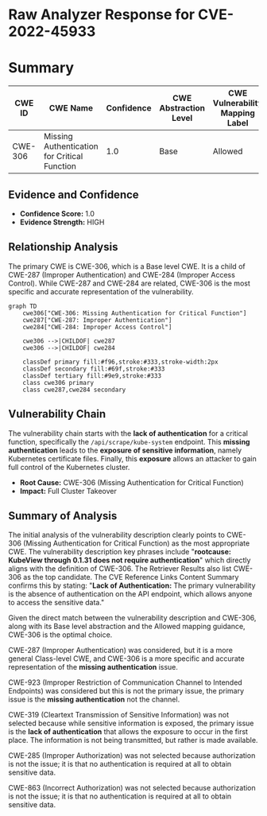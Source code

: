 # Raw Analyzer Response for CVE-2022-45933

# Summary
| CWE ID | CWE Name | Confidence | CWE Abstraction Level | CWE Vulnerability Mapping Label | CWE-Vulnerability Mapping Notes |
|---|---|---|---|---|---|
| CWE-306 | Missing Authentication for Critical Function | 1.0 | Base | Allowed | Primary CWE |

## Evidence and Confidence

*   **Confidence Score:** 1.0
*   **Evidence Strength:** HIGH

## Relationship Analysis
The primary CWE is CWE-306, which is a Base level CWE. It is a child of CWE-287 (Improper Authentication) and CWE-284 (Improper Access Control). While CWE-287 and CWE-284 are related, CWE-306 is the most specific and accurate representation of the vulnerability.
```mermaid
graph TD
    cwe306["CWE-306: Missing Authentication for Critical Function"]
    cwe287["CWE-287: Improper Authentication"]
    cwe284["CWE-284: Improper Access Control"]
    
    cwe306 -->|CHILDOF| cwe287
    cwe306 -->|CHILDOF| cwe284
    
    classDef primary fill:#f96,stroke:#333,stroke-width:2px
    classDef secondary fill:#69f,stroke:#333
    classDef tertiary fill:#9e9,stroke:#333
    class cwe306 primary
    class cwe287,cwe284 secondary
```

## Vulnerability Chain
The vulnerability chain starts with the **lack of authentication** for a critical function, specifically the `/api/scrape/kube-system` endpoint. This **missing authentication** leads to the **exposure of sensitive information**, namely Kubernetes certificate files. Finally, this **exposure** allows an attacker to gain full control of the Kubernetes cluster.
  - **Root Cause:** CWE-306 (Missing Authentication for Critical Function)
  - **Impact:** Full Cluster Takeover

## Summary of Analysis
The initial analysis of the vulnerability description clearly points to CWE-306 (Missing Authentication for Critical Function) as the most appropriate CWE. The vulnerability description key phrases include "**rootcause:** **KubeView through 0.1.31 does not require authentication**" which directly aligns with the definition of CWE-306. The Retriever Results also list CWE-306 as the top candidate. The CVE Reference Links Content Summary confirms this by stating: "**Lack of Authentication:** The primary vulnerability is the absence of authentication on the API endpoint, which allows anyone to access the sensitive data."

Given the direct match between the vulnerability description and CWE-306, along with its Base level abstraction and the Allowed mapping guidance, CWE-306 is the optimal choice.

CWE-287 (Improper Authentication) was considered, but it is a more general Class-level CWE, and CWE-306 is a more specific and accurate representation of the **missing authentication** issue.

CWE-923 (Improper Restriction of Communication Channel to Intended Endpoints) was considered but this is not the primary issue, the primary issue is the **missing authentication** not the channel.

CWE-319 (Cleartext Transmission of Sensitive Information) was not selected because while sensitive information is exposed, the primary issue is the **lack of authentication** that allows the exposure to occur in the first place. The information is not being transmitted, but rather is made available.

CWE-285 (Improper Authorization) was not selected because authorization is not the issue; it is that no authentication is required at all to obtain sensitive data.

CWE-863 (Incorrect Authorization) was not selected because authorization is not the issue; it is that no authentication is required at all to obtain sensitive data.